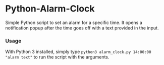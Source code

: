 # Python-Alarm-Clock
Simple Python script to set an alarm for a specific time.
It opens a notification popup after the time goes off with a text provided in the input.

### Usage
With Python 3 installed, simply type `python3 alarm_clock.py 14:00:00 "alarm text"` to run the script with the arguments.
